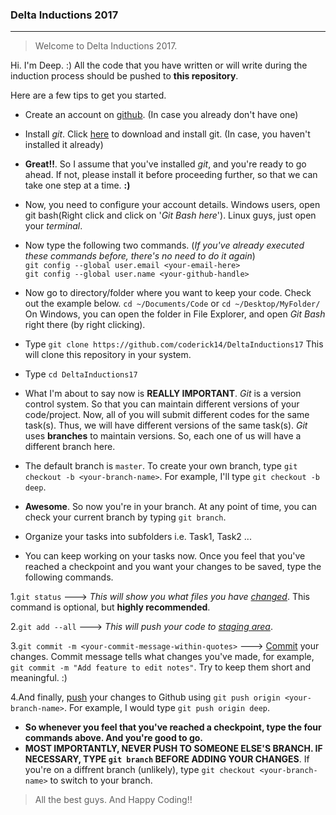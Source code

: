 ### Delta Inductions 2017
---
> Welcome to Delta Inductions 2017.

Hi. I'm Deep. :)
All the code that you have written or will write during the induction process should be pushed to **this repository**.

Here are a few tips to get you started.
- Create an account on [github](https://github.com). (In case you already don't have one)

- Install *git*. Click [here](https://git-scm.com/download/) to download and install git. (In case, you haven't installed it already)
- **Great!!**. So I assume that you've installed *git*, and you're ready to go ahead. If not, please install it before proceeding further, so that we can take one step at a time. **:)**
- Now, you need to configure your account details. Windows users, open git bash(Right click and click on '*Git Bash here*'). Linux guys, just open your *terminal*.
- Now type the following two commands. (*If you've already executed these commands before, there's no need to do it again*)  
`git config --global user.email <your-email-here>`  
`git config --global user.name <your-github-handle>`
- Now go to directory/folder where you want to keep your code. Check out the example below.
`cd ~/Documents/Code` or `cd ~/Desktop/MyFolder/`
On Windows, you can open the folder in File Explorer, and open *Git Bash* right there (by right clicking).
- Type `git clone https://github.com/coderick14/DeltaInductions17`
This will clone this repository in your system.
- Type `cd DeltaInductions17`
- What I'm about to say now is **REALLY IMPORTANT**. *Git* is a version control system. So that you can maintain different versions of your code/project. Now, all of you will submit different codes for the same task(s). Thus, we will have different versions of the same task(s). *Git* uses **branches** to maintain versions. So, each one of us will have a different branch here.
- The default branch is `master`. To create your own branch, type `git checkout -b <your-branch-name>`. For example, I'll type `git checkout -b deep`.
- **Awesome**. So now you're in your branch. At any point of time, you can check your current branch by typing `git branch`.
- Organize your tasks into subfolders i.e. Task1, Task2 ...
- You can keep working on your tasks now. Once you feel that you've reached a checkpoint and you want your changes to be saved, type the following commands.

1.`git status` ---> *This will show you what files you have [changed](https://www.atlassian.com/git/tutorials/inspecting-a-repository#git-status)*. This command is optional, but **highly recommended**.

2.`git add --all` ---> *This will push your code to [staging area](https://www.atlassian.com/git/tutorials/saving-changes#git-add)*.

3.`git commit -m <your-commit-message-within-quotes>` ---> [Commit](https://www.atlassian.com/git/tutorials/saving-changes#git-commit) your changes. Commit message tells what changes you've made, for example, `git commit -m "Add feature to edit notes"`. Try to keep them short and meaningful. :)

4.And finally, [push](https://www.atlassian.com/git/tutorials/syncing#git-push) your changes to Github using `git push origin <your-branch-name>`.
For example, I would type `git push origin deep`.
- **So whenever you feel that you've reached a checkpoint, type the four commands above. And you're good to go.**
- **MOST IMPORTANTLY, NEVER PUSH TO SOMEONE ELSE'S BRANCH. IF NECESSARY, TYPE `git branch` BEFORE ADDING YOUR CHANGES**. If you're on a diffrent branch (unlikely), type `git checkout <your-branch-name>` to switch to your branch.
> All the best guys. And Happy Coding!!
